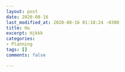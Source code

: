 ```yaml
---
layout: post
date: 2020-08-16
last_modified_at: 2020-08-16 01:18:24 -0300
title: Hu
excerpt: Hjkkk
categories:
- Planning
tags: []
comments: false

---
```

